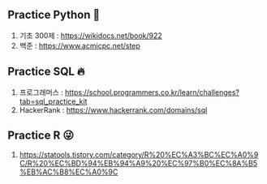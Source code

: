 ## Practice Python 🤔
1. 기초 300제 : https://wikidocs.net/book/922
2. 백준 : https://www.acmicpc.net/step


## Practice SQL 🔥
1. 프로그래머스 : https://school.programmers.co.kr/learn/challenges?tab=sql_practice_kit
2. HackerRank : https://www.hackerrank.com/domains/sql

## Practice R 😜
1. https://statools.tistory.com/category/R%20%EC%A3%BC%EC%A0%9C/R%20%EC%BD%94%EB%94%A9%20%EC%97%B0%EC%8A%B5%EB%AC%B8%EC%A0%9C
